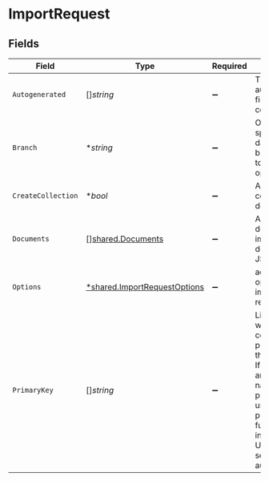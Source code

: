 # ImportRequest


## Fields

| Field                                                                                                                                                                                                              | Type                                                                                                                                                                                                               | Required                                                                                                                                                                                                           | Description                                                                                                                                                                                                        |
| ------------------------------------------------------------------------------------------------------------------------------------------------------------------------------------------------------------------ | ------------------------------------------------------------------------------------------------------------------------------------------------------------------------------------------------------------------ | ------------------------------------------------------------------------------------------------------------------------------------------------------------------------------------------------------------------ | ------------------------------------------------------------------------------------------------------------------------------------------------------------------------------------------------------------------ |
| `Autogenerated`                                                                                                                                                                                                    | []*string*                                                                                                                                                                                                         | :heavy_minus_sign:                                                                                                                                                                                                 | The list of autogenerated fields of the collection                                                                                                                                                                 |
| `Branch`                                                                                                                                                                                                           | **string*                                                                                                                                                                                                          | :heavy_minus_sign:                                                                                                                                                                                                 | Optionally specify a database branch name to perform operation on                                                                                                                                                  |
| `CreateCollection`                                                                                                                                                                                                 | **bool*                                                                                                                                                                                                            | :heavy_minus_sign:                                                                                                                                                                                                 | Allow to create collection if it doesn't exists                                                                                                                                                                    |
| `Documents`                                                                                                                                                                                                        | [][shared.Documents](../../../pkg/models/shared/documents.md)                                                                                                                                                      | :heavy_minus_sign:                                                                                                                                                                                                 | Array of documents to import. Each document is a JSON object.                                                                                                                                                      |
| `Options`                                                                                                                                                                                                          | [*shared.ImportRequestOptions](../../../pkg/models/shared/importrequestoptions.md)                                                                                                                                 | :heavy_minus_sign:                                                                                                                                                                                                 | additional options for import requests.                                                                                                                                                                            |
| `PrimaryKey`                                                                                                                                                                                                       | []*string*                                                                                                                                                                                                         | :heavy_minus_sign:                                                                                                                                                                                                 | List of fields which constitutes primary key of the collection If not specified and field with name 'id' is present, it's used as a primary key, further if inferred type is UUID, then it's set as autogenerated. |